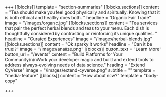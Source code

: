 +++
[[blocks]]
template = "section-summaries"
[[blocks.sections]]
content = "Tea should make you feel good physically and spiritually. Knowing that it is both ethical and healthy does both.  "
headline = "Organic Fair Trade"
image = "/images/organic.jpg"
[[blocks.sections]]
content = "Tea services that pair the perfect herbal blends and teas to your menu. Each dish is thoughtfully considered by contrasting or reinforcing its unique qualities. "
headline = "Curated Experiences"
image = "/images/herbal-blends.jpg"
[[blocks.sections]]
content = "Ok sparky it works"
headline = "Can it be true!?"
image = "/images/analize.png"
[[blocks]]
button_text = "Learn More"
button_url = "/events"
content = "Build Platforms for Your Community\n\nWork your developer magic and build and extend tools to address always-evolving needs of data science."
heading = "Extend CyVerse"
image = "/images/extend-cyverse.png"
subtitle = ""
template = "media-feature"
[[blocks]]
content = "How about now?"
template = "body-copy"

+++
